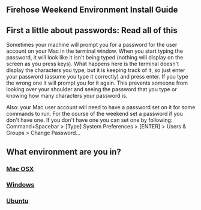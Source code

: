 Firehose Weekend Environment Install Guide
---------------

First a little about passwords: Read all of this
------------------

Sometimes your machine will prompt you for a password for the user account on your Mac in the terminal window.  When you start typing the password, it will look like it isn't being typed (nothing will display on the screen as you press keys).  What happens here is the terminal doesn't display the characters you type, but it is keeping track of it, so just enter your password (assume you type it correctly) and press enter.  If you type the wrong one it will prompt you for it again.  This prevents someone from looking over your shoulder and seeing the password that you type or knowing how many characters your password is.  

Also: your Mac user account will need to have a password set on it for some commands to run.  For the course of the weekend set a password if you don't have one. If you don't have one you can set one by following: Command+Spacebar > [Type] System Preferences > [ENTER] > Users & Groups > Change Password... 


What environment are you in?
----------------

### [Mac OSX](mac.md)
### [Windows](windows.md)
### [Ubuntu](ubuntu.md)